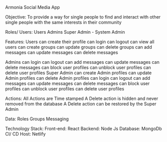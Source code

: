 Armonia Social Media App

Objective:
To provide a way for single people to find and interact with other single people with the same interests in their community

Roles/ Users:
Users
Admins
Super Admin - System Admin

Features:
Users
can create their profile
can login
can logout
can view all users
can create groups
can update groups
can delete groups
can add messages
can update messages
can delete messages

Admins
can login
can logout
can add messages
can update messages
can delete messages
can block user profiles
can unblock user profiles
can delete user profiles
Super Admin
can create Admin profiles
can update Admin profiles
can delete Admin profiles
can login
can logout
can add messages
can update messages
can delete messages
can block user profiles
can unblock user profiles
can delete user profiles

Actions:
All Actions are Time stamped
A Delete action is hidden and never removed from the database
A Delete action can be restored by the Super Admin

Data:
Roles
Groups
Messaging

Technology Stack:
Front-end: React
Backend: Node Js
Database: MongoDb
CI/ CD Host: Netlify
